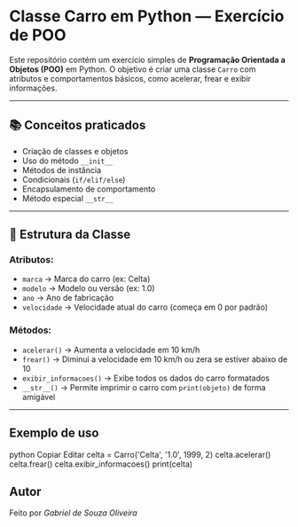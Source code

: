 #  Classe Carro em Python — Exercício de POO

Este repositório contém um exercício simples de **Programação Orientada a Objetos (POO)** em Python. O objetivo é criar uma classe `Carro` com atributos e comportamentos básicos, como acelerar, frear e exibir informações.

---

## 📚 Conceitos praticados

- Criação de classes e objetos
- Uso do método `__init__`
- Métodos de instância
- Condicionais (`if/elif/else`)
- Encapsulamento de comportamento
- Método especial `__str__`

---

## 🧱 Estrutura da Classe

### Atributos:
- `marca` → Marca do carro (ex: Celta)
- `modelo` → Modelo ou versão (ex: 1.0)
- `ano` → Ano de fabricação
- `velocidade` → Velocidade atual do carro (começa em 0 por padrão)

### Métodos:
- `acelerar()` → Aumenta a velocidade em 10 km/h
- `frear()` → Diminui a velocidade em 10 km/h ou zera se estiver abaixo de 10
- `exibir_informacoes()` → Exibe todos os dados do carro formatados
- `__str__()` → Permite imprimir o carro com `print(objeto)` de forma amigável

---

## Exemplo de uso
python
Copiar
Editar
celta = Carro('Celta', '1.0', 1999, 2)
celta.acelerar()
celta.frear()
celta.exibir_informacoes()
print(celta)

## Autor
Feito por *Gabriel de Souza Oliveira*

